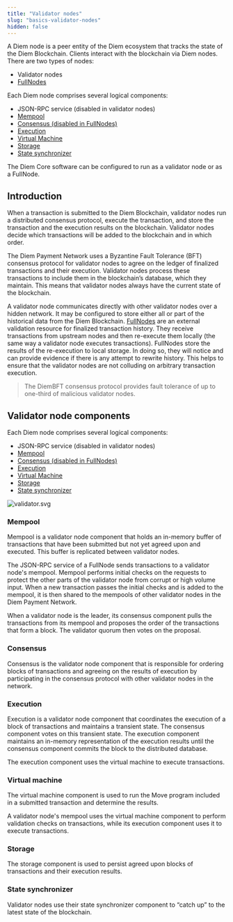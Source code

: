```yaml
---
title: "Validator nodes"
slug: "basics-validator-nodes"
hidden: false
---
```

A Diem node is a peer entity of the Diem ecosystem that tracks the <Glossary>state</Glossary> of the Diem Blockchain. Clients interact with the blockchain via Diem nodes. There are two types of nodes:
* Validator nodes
* <a href="doc:basics-fullnodes">FullNodes</a>

Each Diem node comprises several logical components:
* <Glossary>JSON-RPC service</Glossary> (disabled in validator nodes)
* [Mempool](doc:basics-validator-nodes#mempool) 
* [Consensus (disabled in FullNodes)](doc:basics-validator-nodes#consensus)
* [Execution](doc:basics-validator-nodes#execution)
* [Virtual Machine](doc:basics-validator-nodes#virtual-machine)
* [Storage](doc:basics-validator-nodes#storage) 
* [State synchronizer](doc:basics-validator-nodes#state-synchronizer) 

The <Glossary>Diem Core</Glossary> software can be configured to run as a validator node or as a FullNode.

## Introduction

When a transaction is submitted to the Diem Blockchain, validator nodes run a distributed <Glossary>consensus protocol</Glossary>, execute the transaction, and store the transaction and the execution results on the blockchain. Validator nodes decide which transactions will be added to the blockchain and in which order.

The Diem Payment Network uses a Byzantine Fault Tolerance (BFT) consensus protocol for validator nodes to agree on the ledger of finalized transactions and their execution. Validator nodes process these transactions to include them in the blockchain’s database, which they maintain. This means that validator nodes always have the current <Glossary>state</Glossary> of the blockchain.

A validator node communicates directly with other validator nodes over a hidden network. It may be configured to store either all or part of the historical data from the Diem Blockchain. <a href="doc:basics-fullnodes" target="_blank">FullNodes</a> are an external validation resource for finalized transaction history. They receive transactions from upstream nodes and then re-execute them locally (the same way a validator node executes transactions). FullNodes store the results of the re-execution to local storage. In doing so, they will notice and can provide evidence if there is any attempt to rewrite history. This helps to ensure that the validator nodes are not colluding on arbitrary transaction execution.

<BlockQuote type="info">
The DiemBFT consensus protocol provides fault tolerance of up to one-third of malicious validator nodes. 
</BlockQuote>

## Validator node components

Each Diem node comprises several logical components:
* <Glossary>JSON-RPC service</Glossary> (disabled in validator nodes)
* [Mempool](doc:basics-validator-nodes#mempool) 
* [Consensus (disabled in FullNodes)](doc:basics-validator-nodes#consensus)
* [Execution](doc:basics-validator-nodes#execution)
* [Virtual Machine](doc:basics-validator-nodes#virtual-machine)
* [Storage](doc:basics-validator-nodes#storage) 
* [State synchronizer](doc:basics-validator-nodes#state-synchronizer) 


![validator.svg](https://files.readme.io/d5f1bfa-validator.svg)
### Mempool

Mempool is a validator node component that holds an in-memory buffer of transactions that have been submitted but not yet agreed upon and executed. This buffer is replicated between validator nodes. 

The JSON-RPC service of a FullNode sends transactions to a validator node's mempool. Mempool performs initial checks on the requests to protect the other parts of the validator node from corrupt or high volume input. When a new transaction passes the initial checks and is added to the mempool, it is then shared to the mempools of other validator nodes in the Diem Payment Network. 

When a validator node is the leader, its consensus component pulls the transactions from its mempool and proposes the order of the transactions that form a block. The validator quorum then votes on the proposal.

### Consensus

Consensus is the validator node component that is responsible for ordering blocks of transactions and agreeing on the results of execution by participating in the consensus protocol with other validator nodes in the network.

### Execution

Execution is a validator node component that coordinates the execution of a block of transactions and maintains a transient state. The consensus component votes on this transient state. The execution component maintains an in-memory representation of the execution results until the consensus component commits the block to the distributed database. 

The execution component uses the virtual machine to execute transactions. 

### Virtual machine

The virtual machine component is used to run the Move program included in a submitted transaction and determine the results. 

A validator node's mempool uses the virtual machine component to perform validation checks on transactions, while its execution component uses it to execute transactions. 


### Storage

The storage component is used to persist agreed upon blocks of transactions and their execution results.


### State synchronizer

Validator nodes use their state synchronizer component to “catch up” to the latest state of the blockchain.